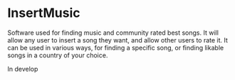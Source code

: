 # InsertMusic
Software used for finding music and community rated best songs.
It will allow any user to insert a song they want, and allow other users to rate it.
It can be used in various ways, for finding a specific song, or finding likable songs in a country of your choice.

In develop

